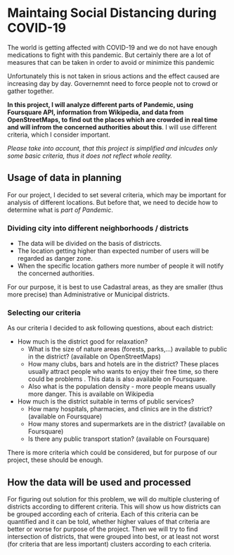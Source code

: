 # Maintaing Social Distancing during COVID-19

The world is getting affected with COVID-19 and we do not have enough medications to fight with this pandemic. But certainly there are a lot of measures that can be taken in order to avoid or minimize this pandemic

Unfortunately this is not taken in srious actions and the effect caused are increasing day by day. Governemnt need to force people not to crowd or gather together.

__In this project, I will analyze different parts of Pandemic, using Foursquare API, information from Wikipedia, and data from OpenStreetMaps, to find out the places which are crowded in real time and will infrom the concerned authorities about this__. I will use different criteria, which I consider important.

_Please take into account, that this project is simplified and inlcudes only some basic criteria, thus it does not reflect whole reality._

## Usage of data in planning

For our project, I decided to set several criteria, which may be important for analysis of different locations. But before that, we need to decide how to determine what is _part of Pandemic_. 

### Dividing city into different neighborhoods / districts

- The data will be divided on the basis of districcts.
- The location getting higher than expected number of users will be regarded as danger zone.
- When the specific location gathers more number of people it will notify the concerned authorities.
 
For our purpose, it is best to use Cadastral areas, as they are smaller (thus more precise) than Administrative or Municipal districts.

### Selecting our criteria
As our criteria I decided to ask following questions, about each district:

 - How much is the district good for relaxation?
     - What is the size of nature areas (forests, parks,...) available to public in the district? (available on OpenStreetMaps)
     - How many clubs, bars and hotels are in the district? These places usually attract people who wants to enjoy their free time, so there could be problems . This data is also available on Foursquare.
     - Also what is the population density - more people means usually more danger. This is available on Wikipedia
 - How much is the district suitable in terms of public services? 
     - How many hospitals, pharmacies, and clinics are in the district? (available on Foursquare)
     - How many stores and supermarkets are in the district? (available on Foursquare)
     - Is there any public transport station? (available on Foursquare)
     
There is more criteria which could be considered, but for purpose of our project, these should be enough.

## How the data will be used and processed

For figuring out solution for this problem, we will do multiple clustering of districts according to different criteria. This will show us how districts can be grouped according each of criteria. Each of this criteria can be quantified and it can be told, whether higher values of that criteria are better or worse for purpose of the project. Then we will try to find intersection of districts, that were grouped into best, or at least not worst (for criteria that are less important) clusters according to each criteria.
